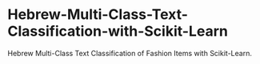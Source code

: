 # Hebrew-Multi-Class-Text-Classification-with-Scikit-Learn
Hebrew Multi-Class Text Classification of Fashion Items with Scikit-Learn.
